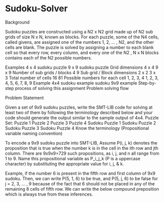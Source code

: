 # Sudoku-Solver

Background

Sudoku puzzles are constructed using a N2 x N2 grid made up of N2 sub grids of size N x N, known as blocks. For each puzzle, some of the N4 cells, called givens, are assigned one of the numbers 1, 2, … , N2, and the other cells are blank. The puzzle is solved by assigning a number to each blank cell so that every row, every column, and every one of the N2 , N x N blocks contains each of the  N2 possible numbers. 

Examples
	4 x 4 sudoku puzzle 	9 x 9 sudoku puzzle
Grid dimensions 	4 x 4 	9 x 9
Number of sub grids / blocks 	4 	9
Sub grid / Block dimensions 	2 x 2 	3 x 3
Total number of cells 	16 	81
Possible numbers for each cell 	1, 2, 3, 4 	1, 2, 3, 4, 5, 6, 7, 8, 9
Example 	4x4 sudoku example 	sudoku 9x9 example
Step-by-step process of solving this assignment
Problem solving flow

Problem Statement

Given a set of 9x9 sudoku puzzles, write the SMT-LIB code for solving at least two of them by following the terminology described below and your code should generate the output similar to the sample output of 4x4.
Puzzle Set:
Puzzle 1 	Puzzle 2 	Puzzle 3 	Puzzle 4
Sudoku Puzzle 1 	Sudoku Puzzle 2 	Sudoku Puzzle 3 	Sudoku Puzzle 4
Know the terminology (Propositional variable naming convention)

To encode a 9x9 sudoku puzzle into SMT-LIB, Assume P(i, j, k) denotes the proposition that is true when the number k is in the cell in the ith row and jth column. There are 9x9x9=729 such propositions, as i, j, and n all range from 1 to 9. Name this propositional variable as P_i_j_k (P is a uppercase character) by substituting the appropriate value for i, j, & k. 

Example, if the number 6 is present in the fifth row and first column of 9x9 sudoku. Then, we can write P(5, 1, 6) to be true, and P(5, j, 6) to be false for j = 2, 3, … , 9 because of the fact that 6 should not be placed in any of the remaining 8 cells of fifth row. We can write the below compound preposition which is always true from these inferences.
